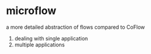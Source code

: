 # microflow
a more detailed abstraction of flows compared to CoFlow
1. dealing with single application
2. multiple applications
